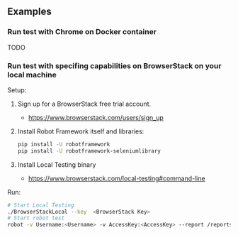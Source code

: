 ## Examples

### Run test with Chrome on Docker container

TODO

### Run test with specifing capabilities on BrowserStack on your local machine

Setup:

1. Sign up for a BrowserStack free trial account.
    - https://www.browserstack.com/users/sign_up

1. Install Robot Framework itself and libraries:

    ```bash
    pip install -U robotframework
    pip install -U robotframework-seleniumlibrary
    ```

1. Install Local Testing binary
    - https://www.browserstack.com/local-testing#command-line

Run:

```bash
# Start Local Testing
./BrowserStackLocal --key  <BrowserStack Key>
# Start robot test
robot -v Username:<Username> -v AccessKey:<AccessKey> --report /reports test-with-browserstack.robot
```
